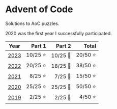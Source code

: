 # Advent of Code

Solutions to AoC puzzles.

2020 was the first year I successfully participated.

| Year         | Part 1   | Part 2   | Total    |
| ------------ | -------: | -------: | -------: |
| [2023](2023) | 10/25 ⭐ | 10/25 🌟 | 20/50 ⭐ |
| [2022](2022) | 20/25 ⭐ | 18/25 🌟 | 38/50 ⭐ |
| [2021](2021) |  8/25 ⭐ |  7/25 🌟 | 15/50 ⭐ |
| [2020](2020) | 25/25 ⭐ | 25/25 🌟 | 50/50 ⭐ |
| [2019](2019) |  2/25 ⭐ |  2/25 🌟 |  4/50 ⭐ |
